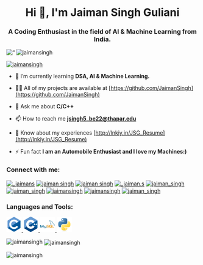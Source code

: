 <h1 align="center">Hi 👋, I'm Jaiman Singh Guliani</h1>
<h3 align="center">A Coding Enthusiast in the field of AI & Machine Learning from India.</h3>
<img align = “ right “ width = 400 alt= “ coding ” src = " ![IMG_4366](https://github.com/JaimanSingh/JaimanSingh/assets/123560972/dfac62e7-bbdf-47a6-8076-9bf51e20ab86)
"
<p align="left"> <img src="https://komarev.com/ghpvc/?username=jaimansingh&label=Profile%20views&color=0e75b6&style=flat" alt="jaimansingh" /> </p>

<p align="left"> <a href="https://github.com/ryo-ma/github-profile-trophy"><img src="https://github-profile-trophy.vercel.app/?username=jaimansingh" alt="jaimansingh" /></a> </p>

- 🌱 I’m currently learning **DSA, AI & Machine Learning.**

- 👨‍💻 All of my projects are available at [https://github.com/JaimanSingh](https://github.com/JaimanSingh)

- 💬 Ask me about **C/C++**

- 📫 How to reach me **jsingh5_be22@thapar.edu**

- 📄 Know about my experiences [http://lnkiy.in/JSG_Resume](http://lnkiy.in/JSG_Resume)

- ⚡ Fun fact **I am an Automobile Enthusiast and I love my Machines:)**

<h3 align="left">Connect with me:</h3>
<p align="left">
<a href="https://twitter.com/_jaimans" target="blank"><img align="center" src="https://raw.githubusercontent.com/rahuldkjain/github-profile-readme-generator/master/src/images/icons/Social/twitter.svg" alt="_jaimans" height="30" width="40" /></a>
<a href="https://linkedin.com/in/jaiman singh" target="blank"><img align="center" src="https://raw.githubusercontent.com/rahuldkjain/github-profile-readme-generator/master/src/images/icons/Social/linked-in-alt.svg" alt="jaiman singh" height="30" width="40" /></a>
<a href="https://fb.com/jaiman singh" target="blank"><img align="center" src="https://raw.githubusercontent.com/rahuldkjain/github-profile-readme-generator/master/src/images/icons/Social/facebook.svg" alt="jaiman singh" height="30" width="40" /></a>
<a href="https://instagram.com/_jaiman.s" target="blank"><img align="center" src="https://raw.githubusercontent.com/rahuldkjain/github-profile-readme-generator/master/src/images/icons/Social/instagram.svg" alt="_jaiman.s" height="30" width="40" /></a>
<a href="https://www.codechef.com/users/jaiman_singh" target="blank"><img align="center" src="https://cdn.jsdelivr.net/npm/simple-icons@3.1.0/icons/codechef.svg" alt="jaiman_singh" height="30" width="40" /></a>
<a href="https://codeforces.com/profile/jaiman_singh" target="blank"><img align="center" src="https://raw.githubusercontent.com/rahuldkjain/github-profile-readme-generator/master/src/images/icons/Social/codeforces.svg" alt="jaiman_singh" height="30" width="40" /></a>
<a href="https://www.leetcode.com/jaimansingh" target="blank"><img align="center" src="https://raw.githubusercontent.com/rahuldkjain/github-profile-readme-generator/master/src/images/icons/Social/leet-code.svg" alt="jaimansingh" height="30" width="40" /></a>
<a href="https://www.hackerearth.com/jaimansingh" target="blank"><img align="center" src="https://raw.githubusercontent.com/rahuldkjain/github-profile-readme-generator/master/src/images/icons/Social/hackerearth.svg" alt="jaimansingh" height="30" width="40" /></a>
<a href="https://www.topcoder.com/members/jaiman_singh" target="blank"><img align="center" src="https://raw.githubusercontent.com/rahuldkjain/github-profile-readme-generator/master/src/images/icons/Social/topcoder.svg" alt="jaiman_singh" height="30" width="40" /></a>
</p>

<h3 align="left">Languages and Tools:</h3>
<p align="left"> <a href="https://www.cprogramming.com/" target="_blank" rel="noreferrer"> <img src="https://raw.githubusercontent.com/devicons/devicon/master/icons/c/c-original.svg" alt="c" width="40" height="40"/> </a> <a href="https://www.w3schools.com/cpp/" target="_blank" rel="noreferrer"> <img src="https://raw.githubusercontent.com/devicons/devicon/master/icons/cplusplus/cplusplus-original.svg" alt="cplusplus" width="40" height="40"/> </a> <a href="https://www.mysql.com/" target="_blank" rel="noreferrer"> <img src="https://raw.githubusercontent.com/devicons/devicon/master/icons/mysql/mysql-original-wordmark.svg" alt="mysql" width="40" height="40"/> </a> <a href="https://www.python.org" target="_blank" rel="noreferrer"> <img src="https://raw.githubusercontent.com/devicons/devicon/master/icons/python/python-original.svg" alt="python" width="40" height="40"/> </a> </p>

<p><img align="left" src="https://github-readme-stats.vercel.app/api/top-langs?username=jaimansingh&show_icons=true&locale=en&layout=compact" alt="jaimansingh" /></p>

<p>&nbsp;<img align="center" src="https://github-readme-stats.vercel.app/api?username=jaimansingh&show_icons=true&locale=en" alt="jaimansingh" /></p>

<p><img align="center" src="https://github-readme-streak-stats.herokuapp.com/?user=jaimansingh&" alt="jaimansingh" /></p>
